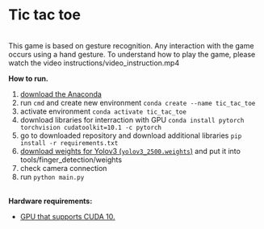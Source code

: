 <h1>Tic tac toe</h1><br/>
This game is based on gesture recognition. Any interaction with the game occurs using a hand gesture. To understand how to play the game, please watch the video instructions/video_instruction.mp4

<b>How to run.</b><br/>
<ol>
  <li><a href = "https://www.anaconda.com/products/individual">download the Anaconda</a></li>
  <li>run <code>cmd</code> and create new environment <code>conda create --name tic_tac_toe</code></li>
  <li>activate environment <code>conda activate tic_tac_toe</code></li>
  <li>download libraries for interraction with GPU <code>conda install pytorch torchvision cudatoolkit=10.1 -c pytorch</code></li>
  <li>go to downloaded repository and download additional libraries <code>pip install -r requirements.txt</code></li>
  <li><a href ="https://drive.google.com/file/d/1XApBSKKATOBsrSxhckA0_Q5tTkZv4ZBv/view?usp=sharing">download weights for Yolov3 (<code>yolov3_2500.weights</code>)</a> and put it into tools/finger_detection/weights</li>
  <li>check camera connection</li>
  <li>run <code>python main.py</code></li>
</ol>
<br/>
<b>Hardware requirements:</b>
<ul>
  <li><a href = "https://en.wikipedia.org/wiki/CUDA">GPU that supports CUDA 10.</a></li>
</ul>
